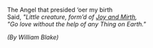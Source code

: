 
The Angel that presided ‘oer my birth  
Said, *"Little creature, form’d of [Joy and Mirth](blake.md),  
"Go love without the help of any Thing on Earth."*  

*(By William Blake)*
